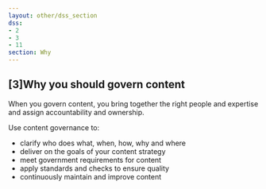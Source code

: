```yaml
---
layout: other/dss_section
dss:
- 2
- 3
- 11
section: Why
---
```

## [3]Why you should govern content
When you govern content, you bring together the right people and expertise and assign accountability and ownership.

Use content governance to:
- clarify who does what, when, how, why and where
- deliver on the goals of your content strategy
- meet government requirements for content
- apply standards and checks to ensure quality
- continuously maintain and improve content
